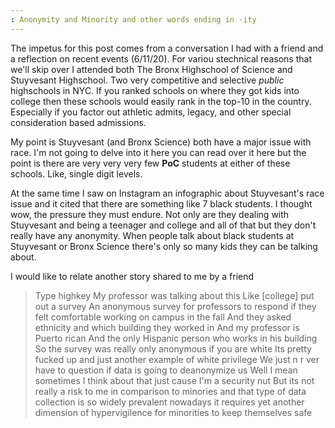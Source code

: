 ```yaml
---
: Anonymity and Minority and other words ending in -ity
---
```



The impetus for this post comes from a conversation I had with a friend and a reflection on recent events
(6/11/20). For variou stechnical reasons that we'll skip over I attended both The Bronx Highschool of Science 
and Stuyvesant Highschool. Two very competitive and selective *public* highschools in NYC. If you ranked schools on where they got kids into
college then these schools would easily rank in the top-10 in the country. Especially if you factor out athletic admits, legacy, and other special consideration based
admissions.

My point is Stuyvesant (and Bronx Science) both have a major issue with race. I'm not going to delve into it here you can read over it here
but the point is there are very very very few **PoC** students at either of these schools. Like, single digit levels. 

At the same time I saw on Instagram an infographic about Stuyvesant's race issue and it cited that there are something like 7 black students. I thought wow,
the pressure they must endure. Not only are they dealing with Stuyvesant and being a teenager and college and all of that but they don't really have any anonymity.
When people talk about black students at Stuyvesant or Bronx Science there's only so many kids they can be talking about. 

I would like to relate another story shared to me by a friend 

>
> Type highkey My professor was talking about this Like [college] put out a survey An anonymous survey for professors to respond if they felt comfortable working on campus in the fall And they asked ethnicity and which building they worked in And my professor is Puerto rican And the only Hispanic person who works in his building So the survey was really only anonymous if you are white Its pretty fucked up and just another example of white privilege We just n r ver have to question if data is going to deanonymize us Well I mean sometimes I think about that just cause I'm a security nut But its not really a risk to me in comparison to minories and that type of data collection is so widely prevalent nowadays it requires yet another dimension of hypervigilence for minorities to keep themselves safe 
>

